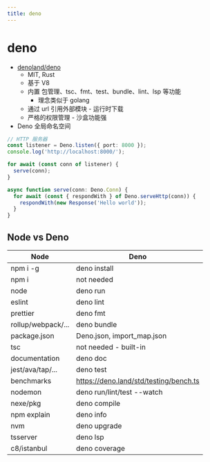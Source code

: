 ```yaml
---
title: deno
---
```


# deno

- [denoland/deno](https://github.com/denoland/deno)
  - MIT, Rust
  - 基于 V8
  - 内置 包管理、tsc、fmt、test、bundle、lint、lsp 等功能
    - 理念类似于 golang
  - 通过 url 引用外部模块 - 运行时下载
  - 严格的权限管理 - 沙盒功能强
- Deno 全局命名空间

```ts
// HTTP 服务器
const listener = Deno.listen({ port: 8000 });
console.log('http://localhost:8000/');

for await (const conn of listener) {
  serve(conn);
}

async function serve(conn: Deno.Conn) {
  for await (const { respondWith } of Deno.serveHttp(conn)) {
    respondWith(new Response('Hello world'));
  }
}
```

## Node vs Deno

| Node               | Deno                                   |
| ------------------ | -------------------------------------- |
| npm i -g           | deno install                           |
| npm i              | not needed                             |
| node               | deno run                               |
| eslint             | deno lint                              |
| prettier           | deno fmt                               |
| rollup/webpack/... | deno bundle                            |
| package.json       | Deno.json, import_map.json             |
| tsc                | not needed - built-in                  |
| documentation      | deno doc                               |
| jest/ava/tap/...   | deno test                              |
| benchmarks         | https://deno.land/std/testing/bench.ts |
| nodemon            | deno run/lint/test --watch             |
| nexe/pkg           | deno compile                           |
| npm explain        | deno info                              |
| nvm                | deno upgrade                           |
| tsserver           | deno lsp                               |
| c8/istanbul        | deno coverage                          |
